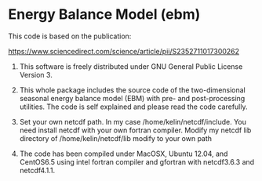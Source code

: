 # Energy Balance Model (ebm)

This code is based on the publication:

https://www.sciencedirect.com/science/article/pii/S2352711017300262

1. This software is freely distributed under GNU General Public License Version 3.

2. This whole package includes the source code of the two-dimensional seasonal energy balance model (EBM) with pre- and post-processing utilities. The code is self explained and please read the code carefully.

3. Set your own netcdf path. In my case /home/kelin/netcdf/include. You need install netcdf with your own fortran compiler. Modify my netcdf lib directory of /home/kelin/netcdf/lib modify to your own path

4. The code has been compiled under MacOSX, Ubuntu 12.04, and CentOS6.5 using intel fortran compiler and gfortran
with netcdf3.6.3 and netcdf4.1.1.


